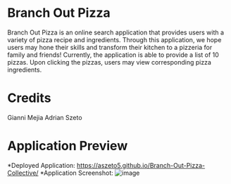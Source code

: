 # Branch Out Pizza
Branch Out Pizza is an online search application that provides users with a variety of pizza recipe and ingredients. Through this application, we hope users may hone their skills and transform their kitchen to a pizzeria for family and friends! Currently, the application is able to provide a list of 10 pizzas. Upon clicking the pizzas, users may view corresponding pizza ingredients. 

# Credits
Gianni Mejia
Adrian Szeto

# Application Preview
*Deployed Application: https://aszeto5.github.io/Branch-Out-Pizza-Collective/
*Application Screenshot:
![image](https://user-images.githubusercontent.com/100250064/183558181-509b8e0f-e1ce-448c-8be4-a59ea85aaa0d.png)
